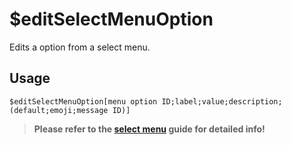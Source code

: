 # $editSelectMenuOption
Edits a option from a select menu.

## Usage
```
$editSelectMenuOption[menu option ID;label;value;description;(default;emoji;message ID)]
```

> **Please refer to the [select menu](/src/guides/selectmenu.md) guide for detailed info!**